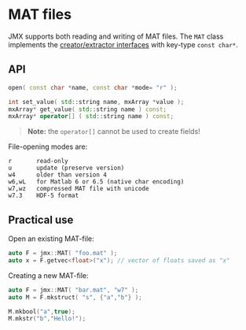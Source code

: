 
# MAT files

JMX supports both reading and writing of MAT files. The `MAT` class implements the [creator/extractor interfaces](jmx/more/interface) with key-type `const char*`.

## API

```cpp
open( const char *name, const char *mode= "r" );

int set_value( std::string name, mxArray *value );
mxArray* get_value( std::string name ) const;
mxArray* operator[] ( std::string name ) const;
```

> **Note:** the `operator[]` cannot be used to create fields!

File-opening modes are:
```
r       read-only
u       update (preserve version)
w4      older than version 4
w6,wL   for Matlab 6 or 6.5 (native char encoding)
w7,wz   compressed MAT file with unicode
w7.3    HDF-5 format
```

## Practical use

Open an existing MAT-file:
```cpp
auto F = jmx::MAT( "foo.mat" );
auto x = F.getvec<float>("x"); // vector of floats saved as "x"
```

Creating a new MAT-file:
```cpp
auto F = jmx::MAT( "bar.mat", "w7" );
auto M = F.mkstruct( "s", {"a","b"} );

M.mkbool("a",true);
M.mkstr("b","Hello!");
```

